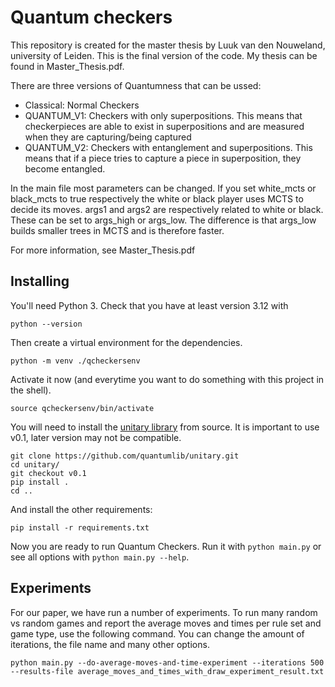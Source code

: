 # Quantum checkers

This repository is created for the master thesis by Luuk van den Nouweland, university of Leiden. This is the final version of the code. My thesis can be found in Master_Thesis.pdf.

There are three versions of Quantumness that can be ussed:
- Classical: Normal Checkers
- QUANTUM_V1: Checkers with only superpositions. This means that checkerpieces are able to exist in superpositions and are measured when they are capturing/being captured
- QUANTUM_V2: Checkers with entanglement and superpositions. This means that if a piece tries to capture a piece in superposition, they become entangled.

In the main file most parameters can be changed.
If you set white_mcts or black_mcts to true respectively the white or black player uses MCTS to decide its moves. args1 and args2 are respectively related to white or black. These can be set to args_high or args_low. The difference is that args_low builds smaller trees in MCTS and is therefore faster.

For more information, see Master_Thesis.pdf

## Installing

You'll need Python 3. Check that you have at least version 3.12 with

```
python --version
```

Then create a virtual environment for the dependencies.

```
python -m venv ./qcheckersenv
```

Activate it now (and everytime you want to do something with this project in the shell).

```
source qcheckersenv/bin/activate
```

You will need to install the [unitary library](https://github.com/quantumlib/unitary/) from source. It is important to use v0.1, later version may not be compatible.

```
git clone https://github.com/quantumlib/unitary.git
cd unitary/
git checkout v0.1
pip install .
cd ..
```

And install the other requirements:

```
pip install -r requirements.txt
```

Now you are ready to run Quantum Checkers. Run it with `python main.py` or see all options with `python main.py --help`.


## Experiments

For our paper, we have run a number of experiments. To run many random
vs random games and report the average moves and times per rule set
and game type, use the following command. You can change the amount of
iterations, the file name and many other options.

```
python main.py --do-average-moves-and-time-experiment --iterations 500 --results-file average_moves_and_times_with_draw_experiment_result.txt
```
